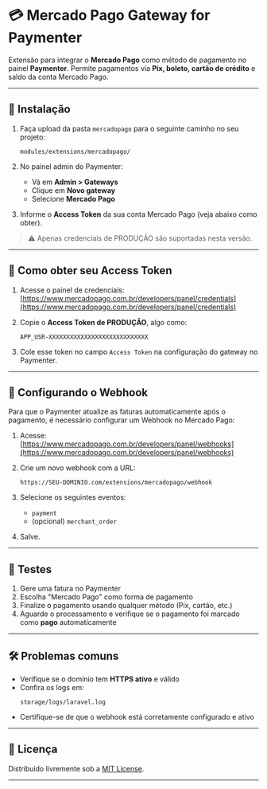 # 💳 Mercado Pago Gateway for Paymenter

Extensão para integrar o **Mercado Pago** como método de pagamento no painel **Paymenter**. Permite pagamentos via **Pix, boleto, cartão de crédito** e saldo da conta Mercado Pago.

---

## 📂 Instalação

1. Faça upload da pasta `mercadopago` para o seguinte caminho no seu projeto:
   ```
   modules/extensions/mercadopago/
   ```

2. No painel admin do Paymenter:
   - Vá em **Admin > Gateways**
   - Clique em **Novo gateway**
   - Selecione **Mercado Pago**

3. Informe o **Access Token** da sua conta Mercado Pago (veja abaixo como obter).

> ⚠️ Apenas credenciais de PRODUÇÃO são suportadas nesta versão.

---

## 🔐 Como obter seu Access Token

1. Acesse o painel de credenciais:
   [https://www.mercadopago.com.br/developers/panel/credentials](https://www.mercadopago.com.br/developers/panel/credentials)

2. Copie o **Access Token de PRODUÇÃO**, algo como:
   ```
   APP_USR-XXXXXXXXXXXXXXXXXXXXXXXXXXXX
   ```

3. Cole esse token no campo `Access Token` na configuração do gateway no Paymenter.

---

## 🔁 Configurando o Webhook

Para que o Paymenter atualize as faturas automaticamente após o pagamento, é necessário configurar um Webhook no Mercado Pago:

1. Acesse:
   [https://www.mercadopago.com.br/developers/panel/webhooks](https://www.mercadopago.com.br/developers/panel/webhooks)

2. Crie um novo webhook com a URL:
   ```
   https://SEU-DOMINIO.com/extensions/mercadopago/webhook
   ```

3. Selecione os seguintes eventos:
   - `payment`
   - (opcional) `merchant_order`

4. Salve.

---

## 🧪 Testes

1. Gere uma fatura no Paymenter
2. Escolha "Mercado Pago" como forma de pagamento
3. Finalize o pagamento usando qualquer método (Pix, cartão, etc.)
4. Aguarde o processamento e verifique se o pagamento foi marcado como **pago** automaticamente

---

## 🛠️ Problemas comuns

- Verifique se o domínio tem **HTTPS ativo** e válido
- Confira os logs em:
  ```
  storage/logs/laravel.log
  ```
- Certifique-se de que o webhook está corretamente configurado e ativo

---

## 📄 Licença

Distribuído livremente sob a [MIT License](LICENSE).

---
